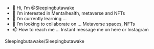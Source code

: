 - 👋 Hi, I’m @Sleepingbutawake
- 👀 I’m interested in Mentalhealth, metaverse and NFTs
- 🌱 I’m currently learning ...
- 💞️ I’m looking to collaborate on ... Metaverse spaces, NFTs 
- 📫 How to reach me ... Instant message me on here or Instagram



Sleepingbutawake/Sleepingbutawake
